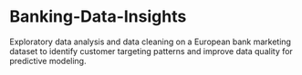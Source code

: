 # Banking-Data-Insights
Exploratory data analysis and data cleaning on a European bank marketing dataset to identify customer targeting patterns and improve data quality for predictive modeling.
